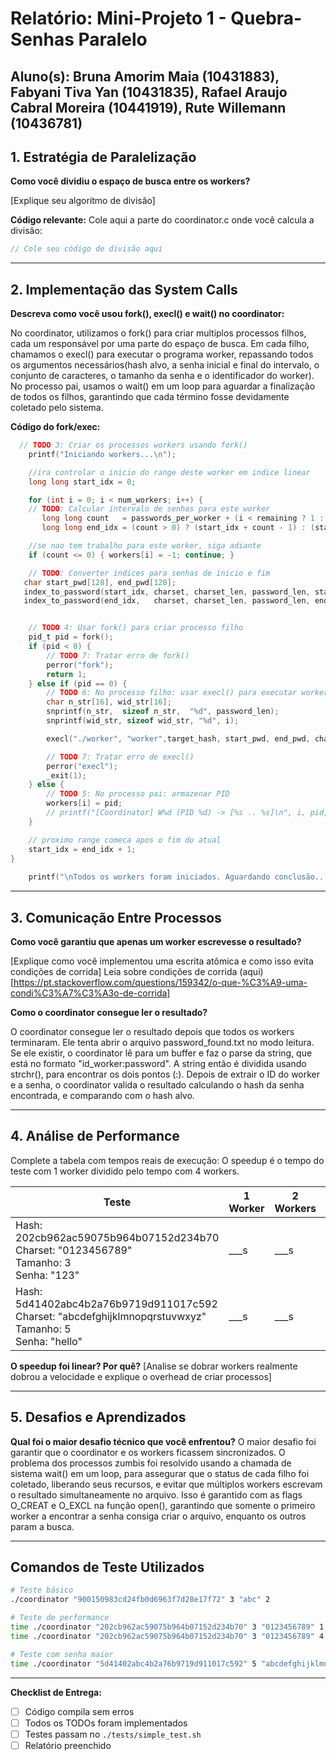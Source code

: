 # Relatório: Mini-Projeto 1 - Quebra-Senhas Paralelo

**Aluno(s):** Bruna Amorim Maia (10431883), Fabyani Tiva Yan (10431835), Rafael Araujo Cabral Moreira (10441919), Rute Willemann (10436781) 
---

## 1. Estratégia de Paralelização


**Como você dividiu o espaço de busca entre os workers?**

[Explique seu algoritmo de divisão]

**Código relevante:** Cole aqui a parte do coordinator.c onde você calcula a divisão:
```c
// Cole seu código de divisão aqui
```

---

## 2. Implementação das System Calls

**Descreva como você usou fork(), execl() e wait() no coordinator:**

No coordinator, utilizamos o fork() para criar multiplos processos filhos, cada um responsável por uma parte do espaço de busca. Em cada filho, chamamos o execl() para executar o programa worker, repassando todos os argumentos necessários(hash alvo, a senha inicial e final do intervalo, o conjunto de caracteres, o tamanho da senha e o identificador do worker). No processo pai, usamos o wait() em um loop para aguardar a finalização de todos os filhos, garantindo que cada término fosse devidamente coletado pelo sistema.

**Código do fork/exec:**
```c
  // TODO 3: Criar os processos workers usando fork()
    printf("Iniciando workers...\n");

    //ira controlar o inicio do range deste worker em indice linear
    long long start_idx = 0;

    for (int i = 0; i < num_workers; i++) {
    // TODO: Calcular intervalo de senhas para este worker
       long long count   = passwords_per_worker + (i < remaining ? 1 : 0);
       long long end_idx = (count > 0) ? (start_idx + count - 1) : (start_idx - 1);

    //se nao tem trabalho para este worker, siga adiante
    if (count <= 0) { workers[i] = -1; continue; }

    // TODO: Converter indices para senhas de inicio e fim
   char start_pwd[128], end_pwd[128];
   index_to_password(start_idx, charset, charset_len, password_len, start_pwd);
   index_to_password(end_idx,   charset, charset_len, password_len, end_pwd);


    // TODO 4: Usar fork() para criar processo filho
    pid_t pid = fork();
    if (pid < 0) {
        // TODO 7: Tratar erro de fork()
        perror("fork");
        return 1;
    } else if (pid == 0) {
        // TODO 6: No processo filho: usar execl() para executar worker
        char n_str[16], wid_str[16];
        snprintf(n_str,  sizeof n_str,  "%d", password_len);
        snprintf(wid_str, sizeof wid_str, "%d", i);

        execl("./worker", "worker",target_hash, start_pwd, end_pwd, charset, n_str, wid_str, (char*)NULL);

        // TODO 7: Tratar erro de execl()
        perror("execl");
        _exit(1);
    } else {
        // TODO 5: No processo pai: armazenar PID
        workers[i] = pid;
        // printf("[Coordinator] W%d (PID %d) -> [%s .. %s]\n", i, pid, start_pwd, end_pwd); (para testar quem e o worker e qual parte do espaco de busca ele vai cobrir)
    }

    // proximo range comeca apos o fim do atual
    start_idx = end_idx + 1;
}
 
    printf("\nTodos os workers foram iniciados. Aguardando conclusão...\n");
```

---

## 3. Comunicação Entre Processos

**Como você garantiu que apenas um worker escrevesse o resultado?**

[Explique como você implementou uma escrita atômica e como isso evita condições de corrida]
Leia sobre condições de corrida (aqui)[https://pt.stackoverflow.com/questions/159342/o-que-%C3%A9-uma-condi%C3%A7%C3%A3o-de-corrida]

**Como o coordinator consegue ler o resultado?**

O coordinator consegue ler o resultado depois que todos os workers terminaram. Ele tenta abrir o arquivo password_found.txt no modo leitura. Se ele existir, o coordinator lê para um buffer e faz o parse da string, que está no formato "id_worker:password". A string então é dividida usando strchr(), para encontrar os dois pontos (:). Depois de extrair o ID do worker e a senha, o coordinator valida o resultado calculando o hash da senha encontrada, e comparando com o hash alvo.

---

## 4. Análise de Performance
Complete a tabela com tempos reais de execução:
O speedup é o tempo do teste com 1 worker dividido pelo tempo com 4 workers.

| Teste | 1 Worker | 2 Workers | 4 Workers | Speedup (4w) |
|-------|----------|-----------|-----------|--------------|
| Hash: 202cb962ac59075b964b07152d234b70<br>Charset: "0123456789"<br>Tamanho: 3<br>Senha: "123" | ___s | ___s | ___s | ___ |
| Hash: 5d41402abc4b2a76b9719d911017c592<br>Charset: "abcdefghijklmnopqrstuvwxyz"<br>Tamanho: 5<br>Senha: "hello" | ___s | ___s | ___s | ___ |

**O speedup foi linear? Por quê?**
[Analise se dobrar workers realmente dobrou a velocidade e explique o overhead de criar processos]

---

## 5. Desafios e Aprendizados
**Qual foi o maior desafio técnico que você enfrentou?**
O maior desafio foi garantir que o coordinator e os workers ficassem sincronizados. O problema dos processos zumbis foi resolvido usando a chamada de sistema wait() em um loop, para assegurar que o status de cada filho foi coletado, liberando seus recursos, e evitar que múltiplos workers escrevam o resultado simultaneamente no arquivo. Isso é garantido com as flags O_CREAT e O_EXCL na função open(), garantindo que somente o primeiro worker a encontrar a senha consiga criar o arquivo, enquanto os outros param a busca.

---

## Comandos de Teste Utilizados

```bash
# Teste básico
./coordinator "900150983cd24fb0d6963f7d28e17f72" 3 "abc" 2

# Teste de performance
time ./coordinator "202cb962ac59075b964b07152d234b70" 3 "0123456789" 1
time ./coordinator "202cb962ac59075b964b07152d234b70" 3 "0123456789" 4

# Teste com senha maior
time ./coordinator "5d41402abc4b2a76b9719d911017c592" 5 "abcdefghijklmnopqrstuvwxyz" 4
```
---

**Checklist de Entrega:**
- [ ] Código compila sem erros
- [ ] Todos os TODOs foram implementados
- [ ] Testes passam no `./tests/simple_test.sh`
- [ ] Relatório preenchido
